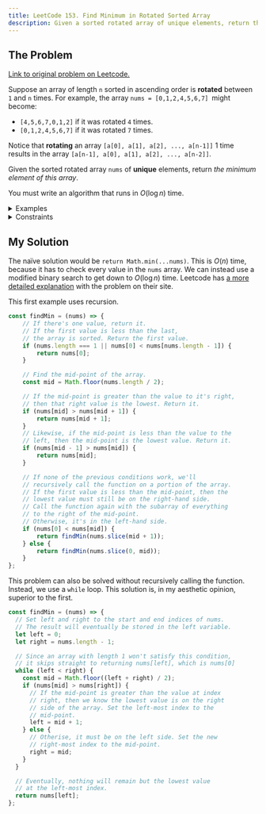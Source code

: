 ```yaml
---
title: LeetCode 153. Find Minimum in Rotated Sorted Array
description: Given a sorted rotated array of unique elements, return the minimum element of this array in logarithmic time.
---
```


## The Problem

[Link to original problem on Leetcode.](https://leetcode.com/problems/find-minimum-in-rotated-sorted-array/)

Suppose an array of length `n` sorted in ascending order is **rotated** between `1` and `n` times. For example, the array `nums = [0,1,2,4,5,6,7] `might become:

- `[4,5,6,7,0,1,2]` if it was rotated `4` times.
- `[0,1,2,4,5,6,7]` if it was rotated `7` times.

Notice that **rotating** an array `[a[0], a[1], a[2], ..., a[n-1]]` 1 time results in the array `[a[n-1], a[0], a[1], a[2], ..., a[n-2]]`.

Given the sorted rotated array `nums` of **unique** elements, return _the minimum element of this array_.

You must write an algorithm that runs in $O(\log n)$ time.

<details>
<summary>Examples</summary>

Example 1:

```
Input: nums = [3,4,5,1,2]
Output: 1
Explanation: The original array was [1,2,3,4,5] rotated 3 times.
```

Example 2:

```
Input: nums = [4,5,6,7,0,1,2]
Output: 0
Explanation: The original array was [0,1,2,4,5,6,7] and it was rotated 4 times.
```

Example 3:

```
Input: nums = [11,13,15,17]
Output: 11
Explanation: The original array was [11,13,15,17] and it was rotated 4 times.
```
</details>

<details>
<summary>Constraints</summary>

- `n == nums.length`
- 1 <= `n` <= 5000
- -5000 <= `nums[i]` <= 5000
- All the integers of nums are unique.
- `nums` is sorted and rotated between `1` and `n` times.
</details>

## My Solution

The naïve solution would be `return Math.min(...nums)`. This is $O(n)$ time, because it has to check every value in the `nums` array. We can instead use a modified binary search to get down to $O(\log n)$ time. Leetcode has [a more detailed explanation](https://leetcode.com/problems/find-minimum-in-rotated-sorted-array/solution/) with the problem on their site.

This first example uses recursion.

```javascript
const findMin = (nums) => {
    // If there's one value, return it.
    // If the first value is less than the last,
    // the array is sorted. Return the first value.
    if (nums.length === 1 || nums[0] < nums[nums.length - 1]) {
        return nums[0];
    }

    // Find the mid-point of the array.
    const mid = Math.floor(nums.length / 2);

    // If the mid-point is greater than the value to it's right,
    // then that right value is the lowest. Return it.
    if (nums[mid] > nums[mid + 1]) {
        return nums[mid + 1];
    }
    // Likewise, if the mid-point is less than the value to the
    // left, then the mid-point is the lowest value. Return it.
    if (nums[mid - 1] > nums[mid]) {
        return nums[mid];
    }

    // If none of the previous conditions work, we'll
    // recursively call the function on a portion of the array.
    // If the first value is less than the mid-point, then the
    // lowest value must still be on the right-hand side.
    // Call the function again with the subarray of everything
    // to the right of the mid-point.
    // Otherwise, it's in the left-hand side.
    if (nums[0] < nums[mid]) {
        return findMin(nums.slice(mid + 1));
    } else {
        return findMin(nums.slice(0, mid));
    }
};
```

This problem can also be solved without recursively calling the function. Instead, we use a `while` loop. This solution is, in my aesthetic opinion, superior to the first.

```javascript
const findMin = (nums) => {
  // Set left and right to the start and end indices of nums.
  // The result will eventually be stored in the left variable.
  let left = 0;
  let right = nums.length - 1;

  // Since an array with length 1 won't satisfy this condition,
  // it skips straight to returning nums[left], which is nums[0]
  while (left < right) {
    const mid = Math.floor((left + right) / 2);
    if (nums[mid] > nums[right]) {
      // If the mid-point is greater than the value at index
      // right, then we know the lowest value is on the right
      // side of the array. Set the left-most index to the
      // mid-point.
      left = mid + 1;
    } else {
      // Otherise, it must be on the left side. Set the new
      // right-most index to the mid-point.
      right = mid;
    }
  }

  // Eventually, nothing will remain but the lowest value
  // at the left-most index.
  return nums[left];
};
```